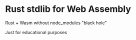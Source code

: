# Rust stdlib for Web Assembly
Rust + Wasm without node_modules "black hole"

Just for educational purposes
